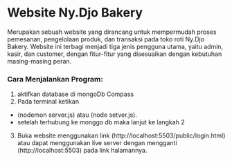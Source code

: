 # Website Ny.Djo Bakery
Merupakan sebuah website yang dirancang untuk mempermudah proses pemesanan, pengelolaan produk, dan transaksi pada toko roti Ny.Djo Bakery. 
Website ini terbagi menjadi tiga jenis pengguna utama, yaitu admin, kasir, dan customer, dengan fitur-fitur yang disesuaikan dengan kebutuhan masing-masing peran.

### Cara Menjalankan Program:
1. aktifkan database di mongoDb Compass
2. Pada terminal ketikan
  - (nodemon server.js) atau (node setver.js).
  - setelah terhubung ke monggo db maka lanjut ke langkah 2
3. Buka website menggunakan link (http://localhost:5503/public/login.html)
   atau dapat menggunakan live server dengan mengganti (http://localhost:5503) pada link halamannya.
